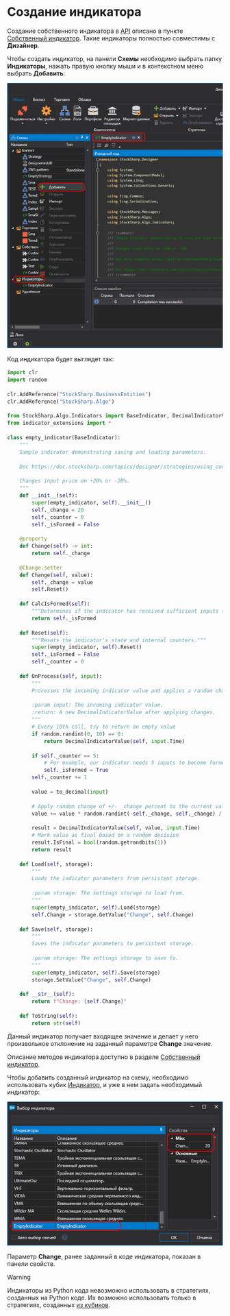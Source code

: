 # Создание индикатора

Создание собственного индикатора в [API](../../../../api.md) описано в пункте [Собственный индикатор](../../../../api/indicators/custom_indicator.md). Такие индикаторы полностью совместимы с **Дизайнер**.

Чтобы создать индикатор, на панели **Схемы** необходимо выбрать папку **Индикаторы**, нажать правую кнопку мыши и в контекстном меню выбрать **Добавить**:

![Designer_Source_Code_Indicator_00](../../../../../images/designer_source_code_indicator_00.png)

Код индикатора будет выглядет так:

```python
import clr
import random

clr.AddReference("StockSharp.BusinessEntities")
clr.AddReference("StockSharp.Algo")

from StockSharp.Algo.Indicators import BaseIndicator, DecimalIndicatorValue
from indicator_extensions import *

class empty_indicator(BaseIndicator):
    """
    Sample indicator demonstrating saving and loading parameters.

    Doc https://doc.stocksharp.com/topics/designer/strategies/using_code/python/create_own_indicator.html
    
    Changes input price on +20% or -20%.
    """
    def __init__(self):
        super(empty_indicator, self).__init__()
        self._change = 20
        self._counter = 0
        self._isFormed = False

    @property
    def Change(self) -> int:
        return self._change

    @Change.setter
    def Change(self, value):
        self._change = value
        self.Reset()

    def CalcIsFormed(self):
        """Determines if the indicator has received sufficient inputs to be considered formed."""
        return self._isFormed

    def Reset(self):
        """Resets the indicator's state and internal counters."""
        super(empty_indicator, self).Reset()
        self._isFormed = False
        self._counter = 0

    def OnProcess(self, input):
        """
        Processes the incoming indicator value and applies a random change.
        
        :param input: The incoming indicator value.
        :return: A new DecimalIndicatorValue after applying changes.
        """
        # Every 10th call, try to return an empty value
        if random.randint(0, 10) == 0:
            return DecimalIndicatorValue(self, input.Time)

        if self._counter == 5:
            # For example, our indicator needs 5 inputs to become formed
            self._isFormed = True
        self._counter += 1

        value = to_decimal(input)

        # Apply random change of +/- _change percent to the current value
        value += value * random.randint(-self._change, self._change) / 100.0

        result = DecimalIndicatorValue(self, value, input.Time)
        # Mark value as final based on a random decision
        result.IsFinal = bool(random.getrandbits(1))
        return result

    def Load(self, storage):
        """
        Loads the indicator parameters from persistent storage.
        
        :param storage: The settings storage to load from.
        """
        super(empty_indicator, self).Load(storage)
        self.Change = storage.GetValue("Change", self.Change)

    def Save(self, storage):
        """
        Saves the indicator parameters to persistent storage.
        
        :param storage: The settings storage to save to.
        """
        super(empty_indicator, self).Save(storage)
        storage.SetValue("Change", self.Change)

    def __str__(self):
        return f"Change: {self.Change}"

    def ToString(self):
        return str(self)
```

Данный индикатор получает входящее значение и делает у него произвольное отклонение на заданный параметре **Change** значение.

Описание методов индикатора доступно в разделе [Собственный индикатор](../../../../api/indicators/custom_indicator.md).

Чтобы добавить созданный индикатор на схему, необходимо использовать кубик [Индикатор](../../using_visual_designer/elements/common/indicator.md), и уже в нем задать необходимый индикатор:

![Designer_Source_Code_Indicator_01](../../../../../images/designer_source_code_indicator_01.png)

Параметр **Change**, ранее заданный в коде индикатора, показан в панели свойств.

> [!WARNING] 
> Индикаторы из Python кода невозможно использовать в стратегиях, созданных на Python коде. Их возможно использовать только в стратегиях, созданных [из кубиков](../../using_visual_designer.md).